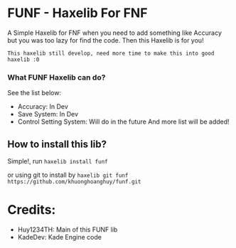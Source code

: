 # FUNF - Haxelib For FNF
A Simple Haxelib for FNF when you need to add something like Accuracy but you was too lazy for find the code. Then this Haxelib is for you!

`This haxelib still develop, need more time to make this into good haxelib :0`

### What FUNF Haxelib can do?
See the list below:
- Accuracy: In Dev
- Save System: In Dev
- Control Setting System: Will do in the future
And more list will be added!

## How to install this lib?
Simple!, run `haxelib install funf`

or using git to install by `haxelib git funf https://github.com/khuonghoanghuy/funf.git`

# Credits:
- Huy1234TH: Main of this FUNF lib
- KadeDev: Kade Engine code